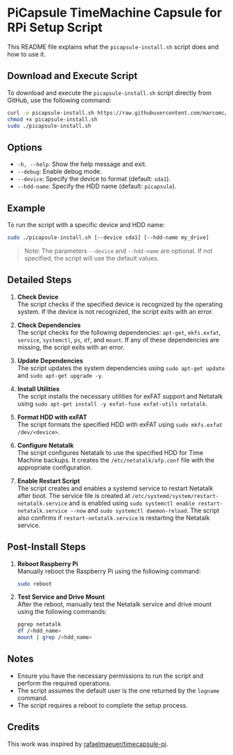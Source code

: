 # PiCapsule TimeMachine Capsule for RPi Setup Script

This README file explains what the `picapsule-install.sh` script does and how to use it.

## Download and Execute Script

To download and execute the `picapsule-install.sh` script directly from GitHub, use the following command:

```sh
curl -o picapsule-install.sh https://raw.githubusercontent.com/marcomc/picapsule-install/main/picapsule-install.sh
chmod +x picapsule-install.sh
sudo ./picapsule-install.sh
```

## Options

- `-h, --help`: Show the help message and exit.
- `--debug`: Enable debug mode.
- `--device`: Specify the device to format (default: `sda1`).
- `--hdd-name`: Specify the HDD name (default: `picapsule`).

## Example

To run the script with a specific device and HDD name:

```sh
sudo ./picapsule-install.sh [--device sda1] [--hdd-name my_drive]
```

> Note: The parameters `--device` and `--hdd-name` are optional. If not specified, the script will use the default values.

## Detailed Steps

1. **Check Device**  
    The script checks if the specified device is recognized by the operating system. If the device is not recognized, the script exits with an error.

2. **Check Dependencies**  
    The script checks for the following dependencies: `apt-get`, `mkfs.exfat`, `service`, `systemctl`, `ps`, `df`, and `mount`. If any of these dependencies are missing, the script exits with an error.

3. **Update Dependencies**  
    The script updates the system dependencies using `sudo apt-get update` and `sudo apt-get upgrade -y`.

4. **Install Utilities**  
    The script installs the necessary utilities for exFAT support and Netatalk using `sudo apt-get install -y exfat-fuse exfat-utils netatalk`.

5. **Format HDD with exFAT**  
    The script formats the specified HDD with exFAT using `sudo mkfs.exfat /dev/<device>`.

6. **Configure Netatalk**  
    The script configures Netatalk to use the specified HDD for Time Machine backups. It creates the `/etc/netatalk/afp.conf` file with the appropriate configuration.

7. **Enable Restart Script**  
    The script creates and enables a systemd service to restart Netatalk after boot. The service file is created at `/etc/systemd/system/restart-netatalk.service` and is enabled using `sudo systemctl enable restart-netatalk.service --now` and `sudo systemctl daemon-reload`. The script also confirms if `restart-netatalk.service` is restarting the Netatalk service.

## Post-Install Steps

1. **Reboot Raspberry Pi**  
    Manually reboot the Raspberry Pi using the following command:
    ```sh
    sudo reboot
    ```

2. **Test Service and Drive Mount**  
    After the reboot, manually test the Netatalk service and drive mount using the following commands:
    ```sh
    pgrep netatalk
    df /<hdd_name>
    mount | grep /<hdd_name>
    ```

## Notes

- Ensure you have the necessary permissions to run the script and perform the required operations.
- The script assumes the default user is the one returned by the `logname` command.
- The script requires a reboot to complete the setup process.

## Credits

This work was inspired by [rafaelmaeuer/timecapsule-pi](https://github.com/rafaelmaeuer/timecapsule-pi).